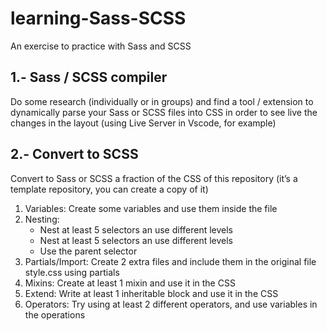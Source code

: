 # learning-Sass-SCSS

An exercise to practice with Sass and SCSS

## 1.- Sass / SCSS compiler

Do some research (individually or in groups) and find a tool / extension to dynamically parse your Sass or SCSS files into CSS in order to see live the changes in the layout (using Live Server in Vscode, for example)

## 2.- Convert to SCSS

Convert to Sass or SCSS a fraction of the CSS of this repository (it’s a template repository, you can create a copy of it)

1. Variables:   Create some variables and use them inside the file
2. Nesting:   
     - Nest at least 5 selectors an use different levels
     - Nest at least 5 selectors an use different levels
     - Use the parent selector
3. Partials/Import:   Create 2 extra files and include them in the original file style.css using partials
4. Mixins:   Create at least 1 mixin and use it in the CSS
5. Extend:  Write at least 1  inheritable block and use it in the CSS
6. Operators: Try using at least 2 different operators, and use variables in the operations